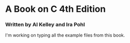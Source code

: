 # A Book on C 4th Edition

### Written by Al Kelley and Ira Pohl

I'm working on typing all the example files from this book.
